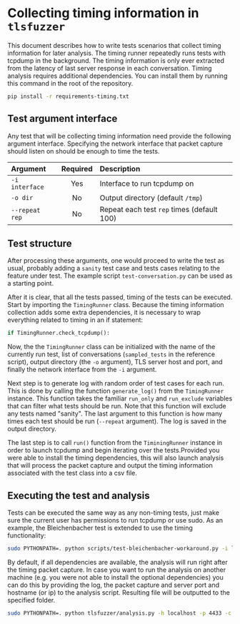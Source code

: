 Collecting timing information in `tlsfuzzer`
===========================================

This document describes how to write tests scenarios that collect timing
information for later analysis. The timing runner repeatedly runs tests with
tcpdump in the background. The timing information is only ever extracted from
the latency of last server response in each conversation. Timing analysis
requires additional dependencies. You can install them by running this command
in the root of the repository.

```bash
pip install -r requirements-timing.txt
```

Test argument interface
-----------------------

Any test that will be collecting timing information need provide the following
argument interface. Specifying the network interface that packet capture should
listen on should be enough to time the tests.

| Argument      | Required | Description  |
|:-------------|:--------:|:------------ |
| `-i interface`| Yes      | Interface to run tcpdump on       |
| `-o dir`      | No       | Output directory (default `/tmp`) |
| `--repeat rep`| No       | Repeat each test `rep` times (default 100) |

Test structure
--------------

After processing these arguments, one would proceed to write the test as usual,
probably adding a `sanity` test case and tests cases relating to the feature
under test. The example script `test-conversation.py` can be used as a starting
point.

After it is clear, that all the tests passed, timing of the tests can be executed.
Start by importing the `TimingRunner` class.
Because the timing information collection adds some extra dependencies, it is
necessary to wrap everything related to timing in an if statement:

```python
if TimingRunner.check_tcpdump():
```

Now, the the `TimingRunner` class can be initialized with the name of
the currently run test, list of conversations
(`sampled_tests` in the reference script),
output directory (the `-o` argument), TLS server host and port, and finally the
network interface from the `-i` argument.

Next step is to generate log with random order of test cases for each run. This
is done by calling the function `generate_log()` from the `TimingRunner`
instance. This function takes the familiar `run_only` and `run_exclude`
variables that can filter what tests should be run. Note that this function
will exclude any tests named "sanity". The last argument to this function is
how many times each test should be run (`--repeat` argument).
The log is saved in the output directory.

The last step is to call `run()` function
from the `TiminingRunner` instance in order to launch tcpdump and begin iterating
over the tests.Provided you were able to install the timing dependencies,
this will also launch analysis that will process the packet capture and output
the timing information associated with the test class into a csv file.

Executing the test and analysis
-------------------------------

Tests can be executed the same way as any non-timing tests, just make sure the
current user has permissions to run tcpdump or use sudo. As an example, the
Bleichenbacher test is extended to use the timing functionality:

```bash
sudo PYTHONPATH=. python scripts/test-bleichenbacher-workaround.py -i lo
```

By default, if all dependencies are available, the analysis will run right
after the timing packet capture.
In case you want to run the analysis on another machine (e.g. you were not able
to install the optional dependencies) you can do this by providing the log, the
packet capture and server port and hostname (or ip) to the analysis script.
Resulting file will be outputted to the specified folder.

```bash
sudo PYTHONPATH=. python tlsfuzzer/analysis.py -h localhost -p 4433 -c capture.pcap -l class.log -o /tmp/results/
```
